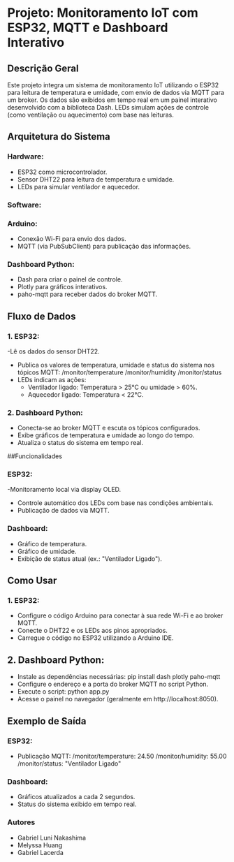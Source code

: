 # Projeto: Monitoramento IoT com ESP32, MQTT e Dashboard Interativo
## Descrição Geral
Este projeto integra um sistema de monitoramento IoT utilizando o ESP32 para leitura de temperatura e umidade, com envio de dados via MQTT para um broker. Os dados são exibidos em tempo real em um painel interativo desenvolvido com a biblioteca Dash. LEDs simulam ações de controle (como ventilação ou aquecimento) com base nas leituras.

## Arquitetura do Sistema
### Hardware:

- ESP32 como microcontrolador.
- Sensor DHT22 para leitura de temperatura e umidade.
- LEDs para simular ventilador e aquecedor.
### Software:

  ### Arduino:
-  Conexão Wi-Fi para envio dos dados.
- MQTT (via PubSubClient) para publicação das informações.
### Dashboard Python:
  - Dash para criar o painel de controle. 
  - Plotly para gráficos interativos.
  - paho-mqtt para receber dados do broker MQTT.
## Fluxo de Dados
### 1. ESP32:
  -Lê os dados do sensor DHT22.
  - Publica os valores de temperatura, umidade e status do sistema nos tópicos MQTT:
        /monitor/temperature
        /monitor/humidity
        /monitor/status
  - LEDs indicam as ações:
      -  Ventilador ligado: Temperatura > 25°C ou umidade > 60%.
      - Aquecedor ligado: Temperatura < 22°C.
### 2. Dashboard Python:
  - Conecta-se ao broker MQTT e escuta os tópicos configurados.
  - Exibe gráficos de temperatura e umidade ao longo do tempo.
  - Atualiza o status do sistema em tempo real.

##Funcionalidades
###  ESP32:
  -Monitoramento local via display OLED.
  - Controle automático dos LEDs com base nas condições ambientais.
  - Publicação de dados via MQTT.
### Dashboard:
  - Gráfico de temperatura.
  - Gráfico de umidade.
  - Exibição de status atual (ex.: "Ventilador Ligado").
## Como Usar
### 1. ESP32:

  - Configure o código Arduino para conectar à sua rede Wi-Fi e ao broker MQTT.
  - Conecte o DHT22 e os LEDs aos pinos apropriados.
  - Carregue o código no ESP32 utilizando a Arduino IDE.

## 2. Dashboard Python:

  - Instale as dependências necessárias:
      pip install dash plotly paho-mqtt
  - Configure o endereço e a porta do broker MQTT no script Python.
  - Execute o script:
      python app.py
  - Acesse o painel no navegador (geralmente em http://localhost:8050).

## Exemplo de Saída
### ESP32:
  - Publicação MQTT:
      /monitor/temperature: 24.50
      /monitor/humidity: 55.00
      /monitor/status: "Ventilador Ligado"
### Dashboard:
  - Gráficos atualizados a cada 2 segundos.
  - Status do sistema exibido em tempo real.

### Autores

- Gabriel Luni Nakashima
- Melyssa Huang
- Gabriel Lacerda
